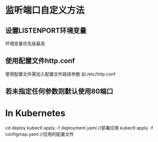 # 监听端口自定义方法

## 设置LISTENPORT环境变量
环境变量优先级最高
    
## 使用配置文件http.conf
使用配置文件需加入配置文件路径参数 如:/etc/http.conf

## 若未指定任何参数则默认使用80端口

# In Kubernetes 
cd deploy 
kubectl apply -f deployment.yaml  //部署应用
kubectl apply -f configmap.yaml  //应用的配置文件